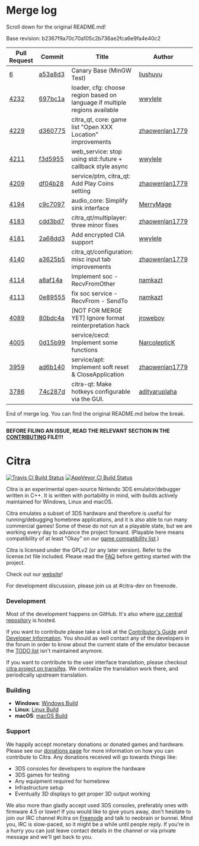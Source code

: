 # Merge log

Scroll down for the original README.md!

Base revision: b2367f9a70c70a105c2b736ae2fca6e9fa4e40c2

|Pull Request|Commit|Title|Author|Merged?|
|----|----|----|----|----|
|[6](https://github.com/citra-emu/citra-canary/pull/6)|[a53a8d3](https://github.com/citra-emu/citra-canary/pull/6/files/)|Canary Base (MinGW Test)|[liushuyu](https://github.com/liushuyu)|Yes|
|[4232](https://github.com/citra-emu/citra/pull/4232)|[697bc1a](https://github.com/citra-emu/citra/pull/4232/files/)|loader, cfg: choose region based on language if multiple regions available|[wwylele](https://github.com/wwylele)|Yes|
|[4229](https://github.com/citra-emu/citra/pull/4229)|[d360775](https://github.com/citra-emu/citra/pull/4229/files/)|citra_qt, core: game list "Open XXX Location" improvements|[zhaowenlan1779](https://github.com/zhaowenlan1779)|Yes|
|[4211](https://github.com/citra-emu/citra/pull/4211)|[f3d5955](https://github.com/citra-emu/citra/pull/4211/files/)|web_service: stop using std::future + callback style async|[wwylele](https://github.com/wwylele)|Yes|
|[4209](https://github.com/citra-emu/citra/pull/4209)|[df04b28](https://github.com/citra-emu/citra/pull/4209/files/)|service/ptm, citra_qt: Add Play Coins setting|[zhaowenlan1779](https://github.com/zhaowenlan1779)|Yes|
|[4194](https://github.com/citra-emu/citra/pull/4194)|[c9c7097](https://github.com/citra-emu/citra/pull/4194/files/)|audio_core: Simplify sink interface|[MerryMage](https://github.com/MerryMage)|Yes|
|[4183](https://github.com/citra-emu/citra/pull/4183)|[cdd3bd7](https://github.com/citra-emu/citra/pull/4183/files/)|citra_qt/multiplayer: three minor fixes|[zhaowenlan1779](https://github.com/zhaowenlan1779)|Yes|
|[4181](https://github.com/citra-emu/citra/pull/4181)|[2a68dd3](https://github.com/citra-emu/citra/pull/4181/files/)|Add encrypted CIA support|[wwylele](https://github.com/wwylele)|Yes|
|[4140](https://github.com/citra-emu/citra/pull/4140)|[a3625b5](https://github.com/citra-emu/citra/pull/4140/files/)|citra_qt/configuration: misc input tab improvements|[zhaowenlan1779](https://github.com/zhaowenlan1779)|Yes|
|[4114](https://github.com/citra-emu/citra/pull/4114)|[a8af14a](https://github.com/citra-emu/citra/pull/4114/files/)|Implement soc - RecvFromOther|[namkazt](https://github.com/namkazt)|Yes|
|[4113](https://github.com/citra-emu/citra/pull/4113)|[0e89555](https://github.com/citra-emu/citra/pull/4113/files/)|fix soc service - RecvFrom - SendTo|[namkazt](https://github.com/namkazt)|Yes|
|[4089](https://github.com/citra-emu/citra/pull/4089)|[80bdc4a](https://github.com/citra-emu/citra/pull/4089/files/)|[NOT FOR MERGE YET] Ignore format reinterpretation hack|[jroweboy](https://github.com/jroweboy)|Yes|
|[4005](https://github.com/citra-emu/citra/pull/4005)|[0d15b99](https://github.com/citra-emu/citra/pull/4005/files/)|service/cecd: Implement some functions|[NarcolepticK](https://github.com/NarcolepticK)|Yes|
|[3959](https://github.com/citra-emu/citra/pull/3959)|[ad6b140](https://github.com/citra-emu/citra/pull/3959/files/)|service/apt: Implement soft reset & CloseApplication|[zhaowenlan1779](https://github.com/zhaowenlan1779)|Yes|
|[3786](https://github.com/citra-emu/citra/pull/3786)|[74c287d](https://github.com/citra-emu/citra/pull/3786/files/)|citra-qt: Make hotkeys configurable via the GUI.|[adityaruplaha](https://github.com/adityaruplaha)|Yes|


End of merge log. You can find the original README.md below the break.

------

**BEFORE FILING AN ISSUE, READ THE RELEVANT SECTION IN THE [CONTRIBUTING](https://github.com/citra-emu/citra/blob/master/CONTRIBUTING.md#reporting-issues) FILE!!!**

Citra
==============
[![Travis CI Build Status](https://travis-ci.org/citra-emu/citra.svg?branch=master)](https://travis-ci.org/citra-emu/citra)
[![AppVeyor CI Build Status](https://ci.appveyor.com/api/projects/status/sdf1o4kh3g1e68m9?svg=true)](https://ci.appveyor.com/project/bunnei/citra)

Citra is an experimental open-source Nintendo 3DS emulator/debugger written in C++. It is written with portability in mind, with builds actively maintained for Windows, Linux and macOS.

Citra emulates a subset of 3DS hardware and therefore is useful for running/debugging homebrew applications, and it is also able to run many commercial games! Some of these do not run at a playable state, but we are working every day to advance the project forward. (Playable here means compatibility of at least "Okay" on our [game compatibility list](https://citra-emu.org/game).)

Citra is licensed under the GPLv2 (or any later version). Refer to the license.txt file included. Please read the [FAQ](https://citra-emu.org/wiki/faq/) before getting started with the project.

Check out our [website](https://citra-emu.org/)!

For development discussion, please join us at #citra-dev on freenode.

### Development

Most of the development happens on GitHub. It's also where [our central repository](https://github.com/citra-emu/citra) is hosted.

If you want to contribute please take a look at the [Contributor's Guide](CONTRIBUTING.md) and [Developer Information](https://github.com/citra-emu/citra/wiki/Developer-Information). You should as well contact any of the developers in the forum in order to know about the current state of the emulator because the [TODO list](https://docs.google.com/document/d/1SWIop0uBI9IW8VGg97TAtoT_CHNoP42FzYmvG1F4QDA) isn't maintained anymore.

If you want to contribute to the user interface translation, please checkout [citra project on transifex](https://www.transifex.com/citra/citra). We centralize the translation work there, and periodically upstream translation.

### Building

* __Windows__: [Windows Build](https://github.com/citra-emu/citra/wiki/Building-For-Windows)
* __Linux__: [Linux Build](https://github.com/citra-emu/citra/wiki/Building-For-Linux)
* __macOS__: [macOS Build](https://github.com/citra-emu/citra/wiki/Building-for-macOS)


### Support
We happily accept monetary donations or donated games and hardware. Please see our [donations page](https://citra-emu.org/donate/) for more information on how you can contribute to Citra. Any donations received will go towards things like:
* 3DS consoles for developers to explore the hardware
* 3DS games for testing
* Any equipment required for homebrew
* Infrastructure setup
* Eventually 3D displays to get proper 3D output working

We also more than gladly accept used 3DS consoles, preferably ones with firmware 4.5 or lower! If you would like to give yours away, don't hesitate to join our IRC channel #citra on [Freenode](http://webchat.freenode.net/?channels=citra) and talk to neobrain or bunnei. Mind you, IRC is slow-paced, so it might be a while until people reply. If you're in a hurry you can just leave contact details in the channel or via private message and we'll get back to you.
